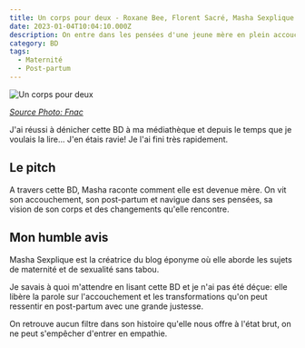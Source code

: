 ```yaml
---
title: Un corps pour deux - Roxane Bee, Florent Sacré, Masha Sexplique
date: 2023-01-04T10:04:10.000Z
description: On entre dans les pensées d'une jeune mère en plein accouchement. La suite pourrait vous surprendre !
category: BD
tags:
  - Maternité
  - Post-partum
---
```



![Un corps pour deux](https://static.fnac-static.com/multimedia/Images/FR/NR/86/82/d0/13664902/1540-1/tsp20221210120841/Un-corps-pour-deux.jpg)

_[Source Photo: Fnac](https://livre.fnac.com/a16129941/Florent-Sacre-Un-corps-pour-deux)_

J'ai réussi à dénicher cette BD à ma médiathèque et depuis le temps que je voulais la lire... J'en étais ravie! Je l'ai fini très rapidement.

## Le pitch

A travers cette BD, Masha raconte comment elle est devenue mère. On vit son accouchement, son post-partum et navigue dans ses pensées, sa vision de son corps et des changements qu'elle rencontre.

## Mon humble avis

Masha Sexplique est la créatrice du blog éponyme où elle aborde les sujets de maternité et de sexualité sans tabou.

Je savais à quoi m'attendre en lisant cette BD et je n'ai pas été déçue: elle libère la parole sur l'accouchement et les transformations qu'on peut ressentir en post-partum avec une grande justesse.

On retrouve aucun filtre dans son histoire qu'elle nous offre à l'état brut, on ne peut s'empêcher d'entrer en empathie.
